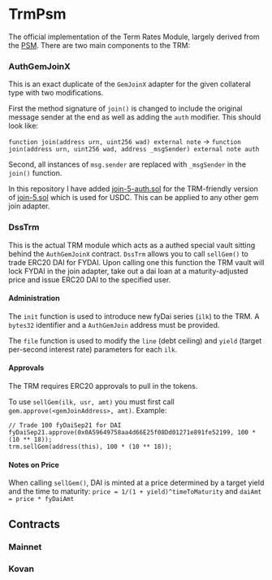 # TrmPsm

The official implementation of the Term Rates Module, largely derived from the [PSM](https://forum.makerdao.com/t/mip29-peg-stability-module/5071). There are two main components to the TRM:

### AuthGemJoinX

This is an exact duplicate of the `GemJoinX` adapter for the given collateral type with two modifications.

First the method signature of `join()` is changed to include the original message sender at the end as well as adding the `auth` modifier. This should look like:

`function join(address urn, uint256 wad) external note` -> `function join(address urn, uint256 wad, address _msgSender) external note auth`

Second, all instances of `msg.sender` are replaced with `_msgSender` in the `join()` function.

In this repository I have added [join-5-auth.sol](https://github.com/BellwoodStudios/dss-psm/blob/master/src/join-5-auth.sol) for the TRM-friendly version of [join-5.sol](https://github.com/makerdao/dss-gem-joins/blob/master/src/join-5.sol) which is used for USDC. This can be applied to any other gem join adapter.

### DssTrm

This is the actual TRM module which acts as a authed special vault sitting behind the `AuthGemJoinX` contract. `DssTrm` allows you to call `sellGem()` to trade ERC20 DAI for FYDAI. Upon calling one this function the TRM vault will lock FYDAI in the join adapter, take out a dai loan at a maturity-adjusted price and issue ERC20 DAI to the specified user.

#### Administration

The `init` function is used to introduce new fyDai series (`ilk`) to the TRM. A `bytes32` identifier and a `AuthGemJoin` address must be provided.

The `file` function is used to modify the `line` (debt ceiling) and `yield` (target per-second interest rate) parameters for each `ilk`.

#### Approvals

The TRM requires ERC20 approvals to pull in the tokens.

To use `sellGem(ilk, usr, amt)` you must first call `gem.approve(<gemJoinAddress>, amt)`. Example:

    // Trade 100 fyDaiSep21 for DAI
    fyDaiSep21.approve(0x0A59649758aa4d66E25f08Dd01271e891fe52199, 100 * (10 ** 18));
    trm.sellGem(address(this), 100 * (10 ** 18));

#### Notes on Price

When calling `sellGem()`, DAI is minted at a price determined by a target yield and the time to maturity: `price = 1/(1 + yield)^timeToMaturity` and `daiAmt = price * fyDaiAmt`

## Contracts

### Mainnet

### Kovan
